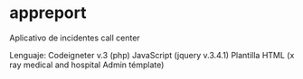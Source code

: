 # appreport
Aplicativo de incidentes call center

Lenguaje:
Codeigneter v.3 (php)
JavaScript (jquery v.3.4.1)
Plantilla HTML (x ray medical and hospital Admin témplate)


